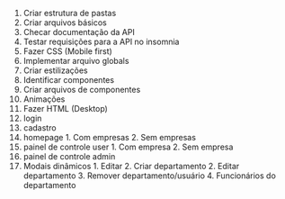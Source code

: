 1. Criar estrutura de pastas
2. Criar arquivos básicos
3. Checar documentação da API
4. Testar requisições para a API no insomnia
5. Fazer CSS (Mobile first)
  1. Implementar arquivo globals
  2. Criar estilizações
  3. Identificar componentes
  4. Criar arquivos de componentes
  6. Animações
6. Fazer HTML (Desktop)
  1. login
  2. cadastro
  3. homepage
    1. Com empresas
    2. Sem empresas
  4. painel de controle user
    1. Com empresa
    2. Sem empresa
  5. painel de controle admin
  6. Modais dinâmicos
    1. Editar
    2. Criar departamento
    2. Editar departamento
    3. Remover departamento/usuário
    4. Funcionários do departamento